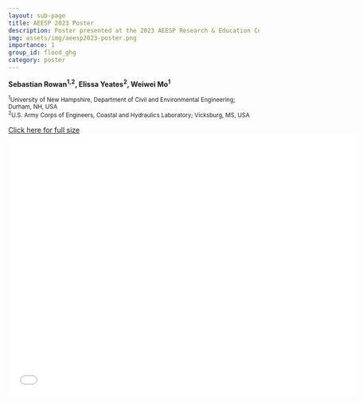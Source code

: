 ```yaml
---
layout: sub-page
title: AEESP 2023 Poster
description: Poster presented at the 2023 AEESP Research & Education Conference in Boston, MA
img: assets/img/aeesp2023-poster.png
importance: 1
group_id: flood_ghg
category: poster
---
```


**Sebastian Rowan<sup>1,2</sup>, Elissa Yeates<sup>2</sup>, Weiwei Mo<sup>1</sup>**

<small><sup>1</sup>University of New Hampshire, Department of Civil and Environmental Engineering; Durham, NH, USA</small> <br> 
<small><sup>2</sup>U.S. Army Corps of Engineers, Coastal and Hydraulics Laboratory; Vicksburg, MS, USA</small>


<a href="/assets/poster/AEESP_2023/AEESP_2023_Poster.html">Click here for full size</a>
<embed src="/assets/img/aeesp2023-poster.pdf" width="700px" height="525px">


